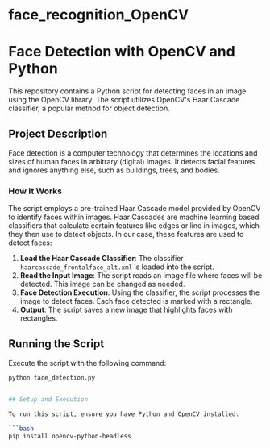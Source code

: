 # face_recognition_OpenCV
# Face Detection with OpenCV and Python

This repository contains a Python script for detecting faces in an image using the OpenCV library. The script utilizes OpenCV's Haar Cascade classifier, a popular method for object detection.

## Project Description

Face detection is a computer technology that determines the locations and sizes of human faces in arbitrary (digital) images. It detects facial features and ignores anything else, such as buildings, trees, and bodies. 

### How It Works

The script employs a pre-trained Haar Cascade model provided by OpenCV to identify faces within images. Haar Cascades are machine learning based classifiers that calculate certain features like edges or line in images, which they then use to detect objects. In our case, these features are used to detect faces:

1. **Load the Haar Cascade Classifier**: The classifier `haarcascade_frontalface_alt.xml` is loaded into the script.
2. **Read the Input Image**: The script reads an image file where faces will be detected. This image can be changed as needed.
3. **Face Detection Execution**: Using the classifier, the script processes the image to detect faces. Each face detected is marked with a rectangle.
4. **Output**: The script saves a new image that highlights faces with rectangles.

## Running the Script

Execute the script with the following command:

```bash
python face_detection.py


## Setup and Execution

To run this script, ensure you have Python and OpenCV installed:

```bash
pip install opencv-python-headless

